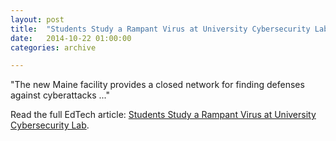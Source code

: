 ```yaml
---
layout: post
title:  "Students Study a Rampant Virus at University Cybersecurity Lab"
date:   2014-10-22 01:00:00
categories: archive

---
```


<p class="italic">"The new Maine facility provides a closed network for finding defenses against cyberattacks ..."</p>

<p>Read the full EdTech article: <a href="http://www.edtechmagazine.com/higher/article/2014/09/students-study-rampant-virus-university-cybersecurity-lab">Students Study a Rampant Virus at University Cybersecurity Lab</a>.</p>
